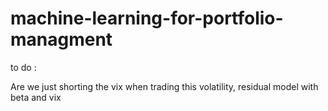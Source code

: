 # machine-learning-for-portfolio-managment


to do : 

Are we just shorting the vix when trading this volatility, residual model with beta and vix 




